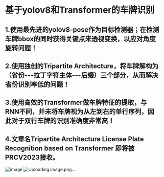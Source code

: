 # 基于yolov8和Transformer的车牌识别
## 1.使用最先进的yolov8-pose作为目标检测器；在检测车牌bbox的同时获得关键点来透视变换，以应对角度旋转问题！
## 2.使用独创的Tripartite Architecture，将车牌解构为（省份---拉丁字符主体---后缀）三个部分，从而解决省份识别率低的问题！
## 3.使用高效的Transformer做车牌特征的提取，与RNN不同，并未将车牌视为从左到右的单行序列，因此对于双行车牌的识别准确度非常高！
## 4.文章名Tripartite Architecture License Plate Recognition based on Transformer 即将被PRCV2023接收。
![image](https://github.com/xiamangfu/Chinese-License-Plate-Transformer/assets/93989306/30b0d4e6-d331-44cb-a4c0-fb144543444b)
![Uploading image.png…]()
